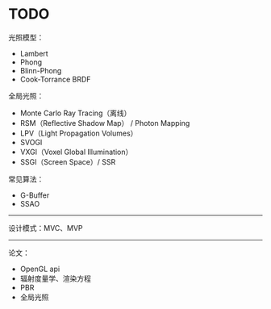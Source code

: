 # TODO

光照模型：

- Lambert
- Phong
- Blinn-Phong
- Cook-Torrance BRDF

全局光照：

- Monte Carlo Ray Tracing（离线）
- RSM（Reflective Shadow Map） / Photon Mapping
- LPV（Light Propagation Volumes）
- SVOGI
- VXGI（Voxel Global Illumination）
- SSGI（Screen Space）/ SSR

常见算法：

- G-Buffer
- SSAO























-----

设计模式：MVC、MVP





-----

论文：

- OpenGL api
- 辐射度量学、渲染方程
- PBR
- 全局光照
